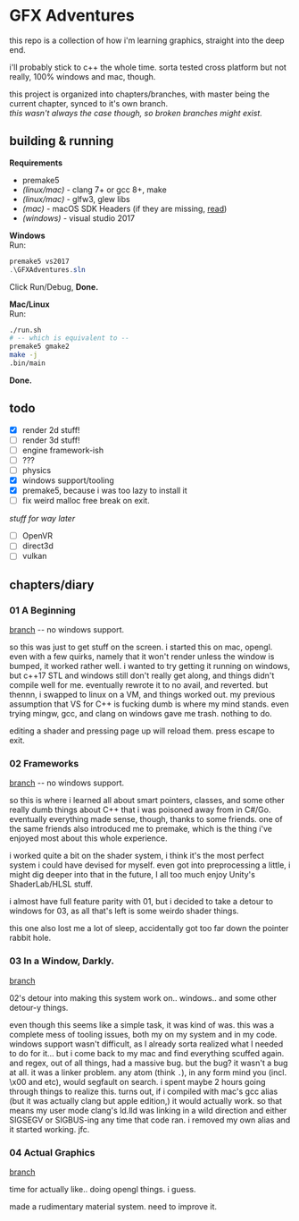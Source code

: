 # GFX Adventures

this repo is a collection of how i'm learning graphics, straight into the deep end.

i'll probably stick to c++ the whole time. sorta tested cross platform but not really, 100% windows and mac, though.

this project is organized into chapters/branches, with master being the current chapter, synced to it's own branch.  
*this wasn't always the case though, so broken branches might exist.*

## building & running

**Requirements**
- premake5
- *(linux/mac)* - clang 7+ or gcc 8+, make
- *(linux/mac)* - glfw3, glew libs
- *(mac)* - macOS SDK Headers (if they are missing, [read](https://donatstudios.com/MojaveMissingHeaderFiles))
- *(windows)* - visual studio 2017

**Windows**  
Run:
```ps1
premake5 vs2017
.\GFXAdventures.sln
```
Click Run/Debug, **Done.**

**Mac/Linux**  
Run:
```bash
./run.sh
# -- which is equivalent to --
premake5 gmake2
make -j
.bin/main
```
**Done.**

## todo

- [x] render 2d stuff!
- [ ] render 3d stuff!
- [ ] engine framework-ish
- [ ] ???
- [ ] physics
- [x] windows support/tooling
- [x] premake5, because i was too lazy to install it
- [ ] fix weird malloc free break on exit.

*stuff for way later*

- [ ] OpenVR
- [ ] direct3d
- [ ] vulkan

## chapters/diary

### 01 A Beginning

[branch][01] -- no windows support.

so this was just to get stuff on the screen. i started this on mac, opengl. even with a few quirks, namely that it won't render unless the window is bumped, it worked rather well. i wanted to try getting it running on windows, but c++17 STL and windows still don't really get along, and things didn't compile well for me. eventually rewrote it to no avail, and reverted. but thennn, i swapped to linux on a VM, and things worked out. my previous assumption that VS for C++ is fucking dumb is where my mind stands. even trying mingw, gcc, and clang on windows gave me trash. nothing to do.

editing a shader and pressing page up will reload them. press escape to exit.

### 02 Frameworks

[branch][02] -- no windows support.

so this is where i learned all about smart pointers, classes, and some other really dumb things about C++ that i was poisoned away from in C#/Go. eventually everything made sense, though, thanks to some friends. one of the same friends also introduced me to premake, which is the thing i've enjoyed most about this whole experience. 

i worked quite a bit on the shader system, i think it's the most perfect system i could have devised for myself. even got into preprocessing a little, i might dig deeper into that in the future, I all too much enjoy Unity's ShaderLab/HLSL stuff.

i almost have full feature parity with 01, but i decided to take a detour to windows for 03, as all that's left is some weirdo shader things.

this one also lost me a lot of sleep, accidentally got too far down the pointer rabbit hole.

### 03 In a Window, Darkly.

[branch][03]

02's detour into making this system work on.. windows.. and some other detour-y things.

even though this seems like a simple task, it was kind of was. this was a complete mess of tooling issues, both my on my system and in my code. windows support wasn't difficult, as I already sorta realized what I needed to do for it... but i come back to my mac and find everything scuffed again. and regex, out of all things, had a massive bug. but the bug? it wasn't a bug at all. it was a linker problem. any atom (think `.`), in any form mind you (incl. \x00 and etc), would segfault on search. i spent maybe 2 hours going through things to realize this. turns out, if i compiled with mac's gcc alias (but it was actually clang but apple edition,) it would actually work. so that means my user mode clang's ld.lld was linking in a wild direction and either SIGSEGV or SIGBUS-ing any time that code ran. i removed my own alias and it started working. jfc.

### 04 Actual Graphics

[branch][04]

time for actually like.. doing opengl things. i guess.

made a rudimentary material system. need to improve it.

[01]: https://github.com/kayteh/gfx-adventures/tree/01-a-beginning
[02]: https://github.com/kayteh/gfx-adventures/tree/02-frameworks
[03]: https://github.com/kayteh/gfx-adventures/tree/03-in-a-window-darkly
[04]: https://github.com/kayteh/gfx-adventures/tree/04-actual-graphics